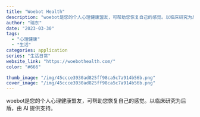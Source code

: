 ```yaml
---
title: "Woebot Health"
description: "woebot是您的个人心理健康盟友，可帮助您恢复自己的感觉。以临床研究为后盾，由 AI 提供支持。"
author: "瑞东"
date: "2023-03-30"
tags:
  - "心理健康"
  - "生活"
categories: application
series: "生活日常"
website_link: "https://woebothealth.com/"
color: "#666"

thumb_image: "/img/45ccce3930ad825ff98ca5c7a914b56b.png"
cover_image: "/img/45ccce3930ad825ff98ca5c7a914b56b.png"
---
```


woebot是您的个人心理健康盟友，可帮助您恢复自己的感觉。以临床研究为后盾，由 AI 提供支持。